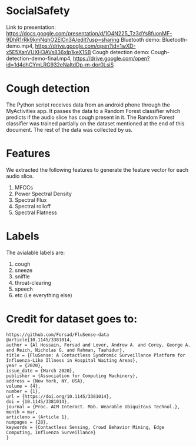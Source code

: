 # SocialSafety
Link to presentation: https://docs.google.com/presentation/d/1O4N225_Tz3dYs8fuonMF-9DhR1rRk9kmNqhO2ElCn3A/edit?usp=sharing
Bluetooth demo: Bluetooth-demo.mp4, https://drive.google.com/open?id=1wXD-x5E5XanVUXH3AVs836xIp1keX1SB
Cough detection demo: Cough-detection-demo-final.mp4, https://drive.google.com/open?id=1d4dhCYmLRG932eNaItdDp-m-dor0LsiS

# Cough detection
The Python script receives data from an android phone through the MyActivities app. It passes the data to a Random Forest classifier which predicts if the audio slice has cough present in it.
The Random Forest classifier was trained partially on the dataset mentioned at the end of this document. The rest of the data was collected by us.

# Features
We extracted the following features to generate the feature vector for each audio slice.

1. MFCCs
2. Power Spectral Density
3. Spectral Flux
4. Spectral rolloff
5. Spectral Flatness


# Labels

The avialable labels are:

1. cough
2. sneeze
3. sniffle
4. throat-clearing
5. speech
6. etc (i.e everything else)

# Credit for dataset goes to:
    https://github.com/Forsad/FluSense-data
    @article{10.1145/3381014,
    author = {Al Hossain, Forsad and Lover, Andrew A. and Corey, George A. and Reich, Nicholas G. and Rahman, Tauhidur},
    title = {FluSense: A Contactless Syndromic Surveillance Platform for Influenza-Like Illness in Hospital Waiting Areas},
    year = {2020},
    issue_date = {March 2020},
    publisher = {Association for Computing Machinery},
    address = {New York, NY, USA},
    volume = {4},
    number = {1},
    url = {https://doi.org/10.1145/3381014},
    doi = {10.1145/3381014},
    journal = {Proc. ACM Interact. Mob. Wearable Ubiquitous Technol.},
    month = mar,
    articleno = {Article 1},
    numpages = {28},
    keywords = {Contactless Sensing, Crowd Behavior Mining, Edge Computing, Influenza Surveillance}
    }


